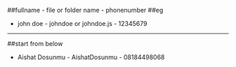 ##fullname - file or folder name - phonenumber
##eg
- john doe - johndoe or johndoe.js - 12345679
--------------------------------------
##start from below
- Aishat Dosunmu - AishatDosunmu - 08184498068